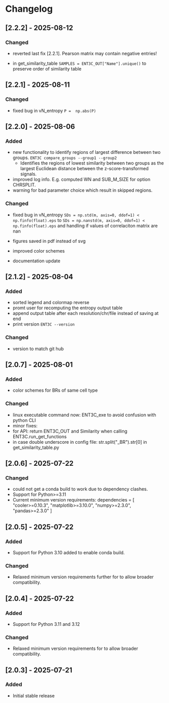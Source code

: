 # Changelog


## [2.2.2] - 2025-08-12
### Changed 
- reverted last fix [2.2.1]. Pearson matrix may contain negative entries! 

- in get_similarity_table
  ```SAMPLES = ENT3C_OUT["Name"].unique()``` to preserve order of similarity table

## [2.2.1] - 2025-08-11
### Changed 
- fixed bug in vN_entropy
  ```P =  np.abs(P)```


## [2.2.0] - 2025-08-06
### Added
- new functionality to identify regions of largest difference between two groups.
  ```ENT3C compare_groups --group1 --group2```
  - Identifies the regions of lowest similarity between two groups as the largest Euclidean distance between the z-score-transformed signals. 
- improved log info. E.g. computed WN and SUB_M_SIZE for option CHRSPLIT. 
- warning for bad parameter choice which result in skipped regions.

### Changed 
- fixed bug in vN_entropy
  ```SDs = np.std(m, axis=0, ddof=1) < np.finfo(float).eps```
  to
  ```SDs = np.nanstd(m, axis=0, ddof=1) < np.finfo(float).eps```
  and handling if values of correlaciton matrix are nan

- figures saved in pdf instead of svg
- improved color schemes
- documentation update

## [2.1.2] - 2025-08-04
### Added
- sorted legend and colormap reverse
- promt user for recomputing the entropy output table
- append output table after each resolution/chr/file instead of saving at end
- print version ```ENT3C --version```
### Changed 
- version to match git hub


## [2.0.7] - 2025-08-01
### Added
- color schemes for BRs of same cell type
### Changed 
- linux executable command now: ENT3C_exe to avoid confusion with python CLI
- minor fixes: 
 - for API: return ENT3C_OUT and Similarity when calling ENT3C.run_get_functions
 - in case double underscore in config file: str.split("_BR").str[0] in get_similarity_table.py

## [2.0.6] - 2025-07-22
### Changed
- could not get a conda build to work due to dependency clashes. 
- Support for Python>=3.11
- Current minimum version requirements:
dependencies = [
  "cooler>=0.10.3",
  "matplotlib>=3.10.0",
  "numpy>=2.3.0",
  "pandas>=2.3.0"
    ]

## [2.0.5] - 2025-07-22
### Added
- Support for Python 3.10 added to enable conda build.

### Changed
- Relaxed minimum version requirements further for to allow broader compatibility.


## [2.0.4] - 2025-07-22
### Added
- Support for Python 3.11 and 3.12

### Changed
- Relaxed minimum version requirements for to allow broader compatibility.

## [2.0.3] - 2025-07-21
### Added
- Initial stable release


